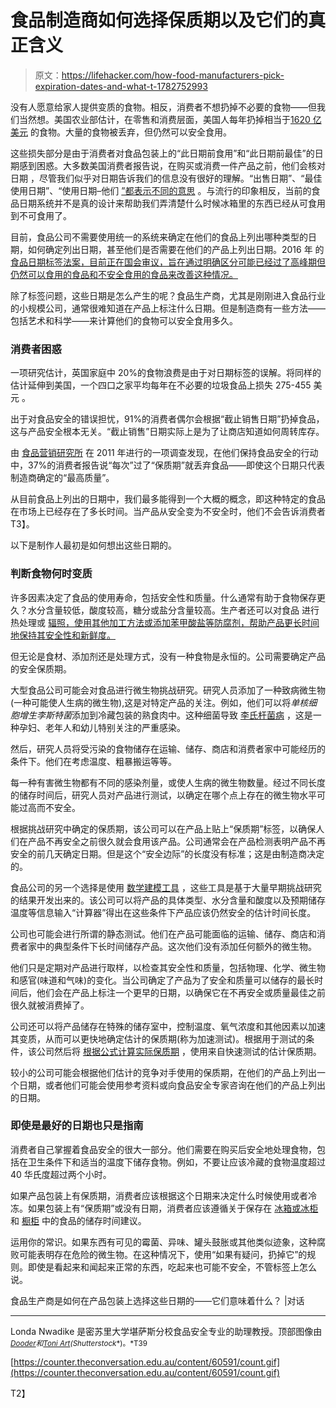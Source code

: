 # 食品制造商如何选择保质期以及它们的真正含义

> 原文：<https://lifehacker.com/how-food-manufacturers-pick-expiration-dates-and-what-t-1782752993>

没有人愿意给家人提供变质的食物。相反，消费者不想扔掉不必要的食物——但我们当然想。美国农业部估计，在零售和消费层面，美国人每年扔掉相当于[1620 亿美元](http://www.ers.usda.gov/media/1282296/eib121.pdf) 的食物。大量的食物被丢弃，但仍然可以安全食用。



这些损失部分是由于消费者对食品包装上的“此日期前食用”和“此日期前最佳”的日期感到困惑。大多数美国消费者报告说，在购买或消费一件产品之前，他们会核对日期 ，尽管我们似乎对日期告诉我们的信息没有很好的理解。“出售日期”、“最佳使用日期”、“使用日期–他们 [”都表示不同的意思](http://www.fsis.usda.gov/wps/portal/fsis/topics/food-safety-education/get-answers/food-safety-fact-sheets/food-labeling/food-product-dating/food-product-dating/#4) 。与流行的印象相反，当前的食品日期系统并不是真的设计来帮助我们弄清楚什么时候冰箱里的东西已经从可食用到不可食用了。

目前，食品公司不需要使用统一的系统来确定在他们的食品上列出哪种类型的日期，如何确定列出日期，甚至他们是否需要在他们的产品上列出日期。2016 年 的 [食品日期标签法案，目前正在国会审议，旨在通过明确区分可能已经过了高峰期但仍然可以食用的食品和不安全食用的食品来改善这种情况。](https://www.congress.gov/bill/114th-congress/house-bill/5298/text?q=%7B%22search%22%3A%5B%22pingree%22%5D%7D)

除了标签问题，这些日期是怎么产生的呢？食品生产商，尤其是刚刚进入食品行业的小规模公司，通常很难知道在产品上标注什么日期。但是制造商有一些方法——包括艺术和科学——来计算他们的食物可以安全食用多久。

### **消费者困惑**

一项研究估计，英国家庭中 20%的食物浪费是由于对日期标签的误解。将同样的估计延伸到美国，一个四口之家平均每年在不必要的垃圾食品上损失 275-455 美元 。

出于对食品安全的错误担忧，91%的消费者偶尔会根据“截止销售日期”扔掉食品，这与产品安全根本无关。“截止销售”日期实际上是为了让商店知道如何周转库存。

由 [食品营销研究所](http://www.fmi.org/) 在 2011 年进行的一项调查发现，在他们保持食品安全的行动中，37%的消费者报告说“每次”过了“保质期”就丢弃食品——即使这个日期只代表制造商确定的“最高质量”。

从目前食品上列出的日期中，我们最多能得到一个大概的概念，即这种特定的食品在市场上已经存在了多长时间。当产品从安全变为不安全时，他们不会告诉消费者T3】。

以下是制作人最初是如何想出这些日期的。

### **判断食物何时变质**

许多因素决定了食品的使用寿命，包括安全性和质量。什么通常有助于食物保存更久？水分含量较低，酸度较高，糖分或盐分含量较高。生产者还可以对食品 进行热处理或 [辐照，使用其他加工方法或添加苯甲酸盐等防腐剂，帮助产品更长时间地保持其安全性和新鲜度。](http://www.fda.gov/food/ingredientspackaginglabeling/irradiatedfoodpackaging/ucm261680.htm)

但无论是食材、添加剂还是处理方式，没有一种食物是永恒的。公司需要确定产品的安全保质期。

大型食品公司可能会对食品进行微生物挑战研究。研究人员添加了一种致病微生物(一种可能使人生病的微生物),这是对特定产品的关注。例如，他们可以将*单核细胞增生李斯特菌*添加到冷藏包装的熟食肉中。这种细菌导致 [李氏杆菌病](https://www.cdc.gov/listeria/) ，这是一种孕妇、老年人和幼儿特别关注的严重感染。

然后，研究人员将受污染的食物储存在运输、储存、商店和消费者家中可能经历的条件下。他们在考虑温度、粗暴搬运等等。

每一种有害微生物都有不同的感染剂量，或使人生病的微生物数量。经过不同长度的储存时间后，研究人员对产品进行测试，以确定在哪个点上存在的微生物水平可能过高而不安全。

根据挑战研究中确定的保质期，该公司可以在产品上贴上“保质期”标签，以确保人们在产品不再安全之前很久就会食用该产品。公司通常会在产品检测表明产品不再安全的前几天确定日期。但是这个“安全边际”的长度没有标准；这是由制造商决定的。

食品公司的另一个选择是使用 [数学建模工具](http://doi.org/10.1111/1541-4337.12086) ，这些工具是基于大量早期挑战研究的结果开发出来的。该公司可以将产品的具体类型、水分含量和酸度以及预期储存温度等信息输入“计算器”得出在这些条件下产品应该仍然安全的估计时间长度。

公司也可能会进行所谓的静态测试。他们在产品可能面临的运输、储存、商店和消费者家中的典型条件下长时间储存产品。这次他们没有添加任何额外的微生物。

他们只是定期对产品进行取样，以检查其安全性和质量，包括物理、化学、微生物和感官(味道和气味)的变化。当公司确定了产品为了安全和质量可以储存的最长时间后，他们会在产品上标注一个更早的日期，以确保它在不再安全或质量最佳之前很久就被消费掉了。

公司还可以将产品储存在特殊的储存室中，控制温度、氧气浓度和其他因素以加速其变质，从而可以更快地确定估计的保质期(称为加速测试)。根据用于测试的条件，该公司然后将 [根据公式计算实际保质期](http://www.destechpub.com/product/methods-for-developing-new-food-products/) ，使用来自快速测试的估计保质期。

较小的公司可能会根据他们估计的竞争对手使用的保质期，在他们的产品上列出一个日期，或者他们可能会使用参考资料或向食品安全专家咨询在他们的产品上列出的日期。



### **即使是最好的日期也只是指南**

消费者自己掌握着食品安全的很大一部分。他们需要在购买后安全地处理食物，包括在卫生条件下和适当的温度下储存食物。例如，不要让应该冷藏的食物温度超过 40 华氏度超过两个小时。

如果产品包装上有保质期，消费者应该根据这个日期来决定什么时候使用或者冷冻。如果包装上有“保质期”或没有日期，消费者应该遵循关于保存在 [冰箱或冰柜](http://www.bookstore.ksre.ksu.edu/pubs/MF3130.pdf) 和 [橱柜](http://www.bookstore.ksre.ksu.edu/pubs/MF3131.pdf) 中的食品的储存时间建议。

运用你的常识。如果东西有可见的霉菌、异味、罐头鼓胀或其他类似迹象，这种腐败可能表明存在危险的微生物。在这种情况下，使用“如果有疑问，扔掉它”的规则。即使是看起来和闻起来正常的东西，吃起来也可能不安全，不管标签上怎么说。

食品生产商是如何在产品包装上选择这些日期的——它们意味着什么？ |对话

* * *

Londa Nwadike 是密苏里大学堪萨斯分校食品安全专业的助理教授。顶部图像由[<small>*Dooder*</small>](http://www.shutterstock.com/pic-217082875/stock-vector-deadline-cartoon-vector-illustration.html)<small>*和*</small>[<small>*Toni Art*</small>](http://www.shutterstock.com/pic-326283647/stock-vector-supermarket-store-counter-desk-equipment-and-clerk-in-uniform-ringing-up-grocery-purchases-flat.html?src=g4bviUwr_NDuIFY_Saic8w-1-41)<small>*(*</small><small>*Shutterstock*</small><small>*)。*T39</small> 

[https://counter.theconversation.edu.au/content/60591/count.gif](https://counter.theconversation.edu.au/content/60591/count.gif)

T2】